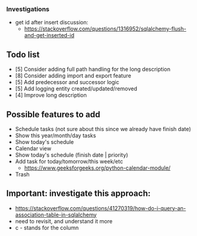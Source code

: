 ### Investigations
- get id after insert discussion:
    - https://stackoverflow.com/questions/1316952/sqlalchemy-flush-and-get-inserted-id

## Todo list
- [5] Consider adding full path handling for the long description
- [8] Consider adding import and export feature
- [5] Add predecessor and successor logic
- [5] Add logging entity created/updated/removed
- [4] Improve long description

## Possible features to add
- Schedule tasks (not sure about this since we already have finish date)
- Show this year/month/day tasks
- Show today's schedule
- Calendar view
- Show today's schedule (finish date | priority)
- Add task for today/tomorrow/this week/etc
    - https://www.geeksforgeeks.org/python-calendar-module/
- Trash 

## Important: investigate this approach: 
- https://stackoverflow.com/questions/41270319/how-do-i-query-an-association-table-in-sqlalchemy
- need to revisit, and understand it more
- c - stands for the column

